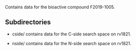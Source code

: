 Contains data for the bioactive compound F2019-1005.

## Subdirectories

- cside/ contains data for the C-side search space on rv1821.

- nside/ contains data for the N-side search space on rv1821.

